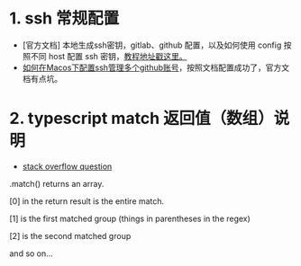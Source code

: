 # 1. ssh 常规配置
* [官方文档] 本地生成ssh密钥，gitlab、github 配置，以及如何使用 config 按照不同 host 配置 ssh 密钥，[教程地址戳这里。](https://docs.github.com/zh/authentication/connecting-to-github-with-ssh/adding-a-new-ssh-key-to-your-github-account)
* [如何在Macos下配置ssh管理多个github账号](https://www.jibing57.com/2022/02/07/how-to-manage-multiple-github-account-on-macos/)，按照文档配置成功了，官方文档有点坑。


# 2. typescript match 返回值（数组）说明
* [stack overflow question](https://stackoverflow.com/questions/19947120/why-does-javascript-matches-return-multiple-items)

.match() returns an array.

[0] in the return result is the entire match.

[1] is the first matched group (things in parentheses in the regex)

[2] is the second matched group

and so on...